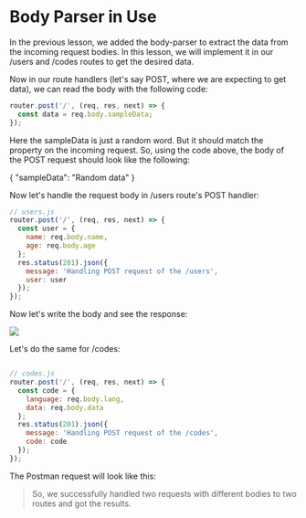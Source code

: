 # Body Parser in Use

In the previous lesson, we added the body-parser to extract the data from the incoming request bodies. In this lesson, we will implement it in our /users and /codes routes to get the desired data.

Now in our route handlers (let's say POST, where we are expecting to get data), we can read the body with the following code:

```js
router.post('/', (req, res, next) => {
  const data = req.body.sampleData;
});
```

Here the sampleData is just a random word. But it should match the property on the incoming request. So, using the code above, the body of the POST request should look like the following:

{
  "sampleData": "Random data"
}

Now let's handle the request body in /users route's POST handler: 

```js
// users.js
router.post('/', (req, res, next) => {
  const user = {
    name: req.body.name,
    age: req.body.age
  };
  res.status(201).json({
    message: 'Handling POST request of the /users',
    user: user
  });
});
```


Now let's write the body and see the response:

![](post-2.png)



Let's do the same for /codes: 
```js

// codes.js
router.post('/', (req, res, next) => {
  const code = {
    language: req.body.lang,
    data: req.body.data
  };
  res.status(201).json({
    message: 'Handling POST request of the /codes',
    code: code
  });
});
```

The Postman request will look like this:

> So, we successfully handled two requests with different bodies to two routes and got the results.
